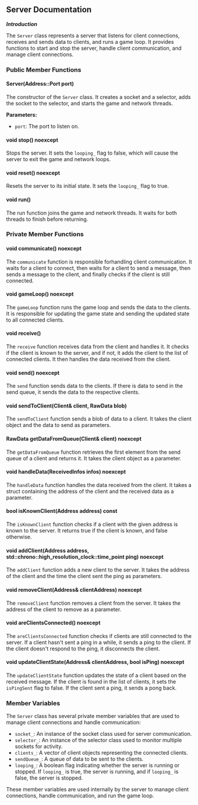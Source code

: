 ## Server Documentation

***Introduction***

The `Server` class represents a server that listens for client connections, receives and sends data to clients, and runs a game loop. It provides functions to start and stop the server, handle client communication, and manage client connections.

### Public Member Functions

#### Server(Address::Port port)
The constructor of the `Server` class. It creates a socket and a selector, adds the socket to the selector, and starts the game and network threads.

**Parameters:**
- `port`: The port to listen on.

#### void stop() noexcept
Stops the server. It sets the `looping_` flag to false, which will cause the server to exit the game and network loops.

#### void reset() noexcept
Resets the server to its initial state. It sets the `looping_` flag to true.

#### void run()
The run function joins the game and network threads. It waits for both threads to finish before returning.

### Private Member Functions

#### void communicate() noexcept
The `communicate` function is responsible forhandling client communication. It waits for a client to connect, then waits for a client to send a message, then sends a message to the client, and finally checks if the client is still connected.

#### void gameLoop() noexcept
The `gameLoop` function runs the game loop and sends the data to the clients. It is responsible for updating the game state and sending the updated state to all connected clients.

#### void receive()
The `receive` function receives data from the client and handles it. It checks if the client is known to the server, and if not, it adds the client to the list of connected clients. It then handles the data received from the client.

#### void send() noexcept
The `send` function sends data to the clients. If there is data to send in the send queue, it sends the data to the respective clients.

#### void sendToClient(Client& client, RawData blob)
The `sendToClient` function sends a blob of data to a client. It takes the client object and the data to send as parameters.

#### RawData getDataFromQueue(Client& client) noexcept
The `getDataFromQueue` function retrieves the first element from the send queue of a client and returns it. It takes the client object as a parameter.

#### void handleData(ReceivedInfos infos) noexcept
The `handleData` function handles the data received from the client. It takes a struct containing the address of the client and the received data as a parameter.

#### bool isKnownClient(Address address) const
The `isKnownClient` function checks if a client with the given address is known to the server. It returns true if the client is known, and false otherwise.

#### void addClient(Address address, std::chrono::high_resolution_clock::time_point ping) noexcept
The `addClient` function adds a new client to the server. It takes the address of the client and the time the client sent the ping as parameters.

#### void removeClient(Address& clientAddress) noexcept
The `removeClient` function removes a client from the server. It takes the address of the client to remove as a parameter.

#### void areClientsConnected() noexcept
The `areClientsConnected` function checks if clients are still connected to the server. If a client hasn't sent a ping in a while, it sends a ping to the client. If the client doesn't respond to the ping, it disconnects the client.

#### void updateClientState(Address& clientAddress, bool isPing) noexcept
The `updateClientState` function updates the state of a client based on the received message. If the client is found in the list of clients, it sets the `isPingSent` flag to false. If the client sent a ping, it sends a pong back.

### Member Variables

The `Server` class has several private member variables that are used to manage client connections and handle communication:

- `socket_`: An instance of the socket class used for server communication.
- `selector_`: An instance of the selector class used to monitor multiple sockets for activity.
- `clients_`: A vector of client objects representing the connected clients.
- `sendQueue_`: A queue of data to be sent to the clients.
- `looping_`: A boolean flag indicating whether the server is running or stopped. If `looping_` is true, the server is running, and if `looping_` is false, the server is stopped.

These member variables are used internally by the server to manage client connections, handle communication, and run the game loop.